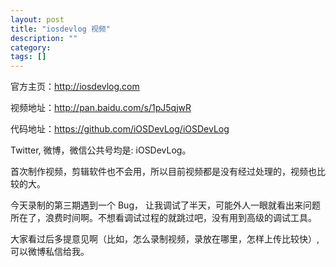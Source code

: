 ```yaml
---
layout: post
title: "iosdevlog 视频"
description: ""
category: 
tags: []
---
```



官方主页：<http://iosdevlog.com>

视频地址：<http://pan.baidu.com/s/1pJ5qjwR>

代码地址：<https://github.com/iOSDevLog/iOSDevLog>

Twitter, 微博，微信公共号均是: iOSDevLog。

首次制作视频，剪辑软件也不会用，所以目前视频都是没有经过处理的，视频也比较的大。

今天录制的第三期遇到一个 Bug， 让我调试了半天，可能外人一眼就看出来问题所在了，浪费时间啊。不想看调试过程的就跳过吧，没有用到高级的调试工具。

大家看过后多提意见啊（比如，怎么录制视频，录放在哪里，怎样上传比较快）, 可以微博私信给我。